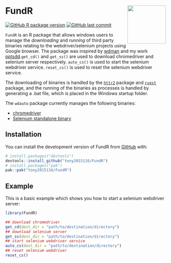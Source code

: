 # FundR <a href='https://tony2015116.github.io/FundR/'><img src='man/figures/logo.svg'  width="120" align="right" />
<!--apple-touch-icon-120x120.png-->
<!-- <picture><source srcset="reference/figures/apple-touch-icon-120x120.png" media="(prefers-color-scheme: dark)"></picture> -->
<!-- badges: start -->
[![GitHub R package version](https://img.shields.io/github/r-package/v/tony2015116/FundR)](#)
[![GitHub last commit](https://img.shields.io/github/last-commit/tony2015116/FundR)](#)
<!-- badges: end -->

`FundR` is an R package that allows windows users to manage the *downloading* and *running* of third party binaries relating to the webdriver/selenium projects using Google browser. The package was inspired by [wdman](https://docs.ropensci.org/wdman/) and my work [pptsdd](https://tony2015116.github.io/pptsdd/).`get_cd()` and `get_ss()` are used to download chromedriver and selenium server respectively. `auto_cs()` is used to start the selenium webdriver service. `reset_cs()` is used to reset the selenium webdriver service.

The downloading of binaries is handled by the [`httr2`](https://httr2.r-lib.org/) package and [`rvest`](https://rvest.tidyverse.org/) package, and the running of the binaries as processes is handled by generating a .bat file, which is placed in the Windows startup folder.

The `wdauto` package currently manages the following binaries:

* [chromedriver](https://chromedriver.chromium.org/)
* [Selenium standalone binary](http://selenium-release.storage.googleapis.com/index.html)

## Installation

You can install the development version of FundR from [GitHub](https://tony2015116.github.io/FundR/) with:

``` r
# install.packages("devtools")
devtools::install_github("tony2015116/FundR")
# install.packages("pak")
pak::pak("tony2015116/FundR")
```

## Example

This is a basic example which shows you how to start a selenium webdriver server:

``` r
library(FundR)

## download chromedriver
get_cd(dest_dir = "path/to/destination/directory")
## download selenium server
get_ss(dest_dir = "path/to/destination/directory")
## start selenium webdriver service
auto_cs(dest_dir = "path/to/destination/directory")
## reset selenium webdriver
reset_cs()
```



